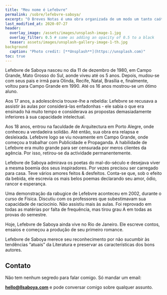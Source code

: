 ```yaml
---
title: "Meu nome é Lefebvre"
permalink: /sobre/lefebvre-saboya/
excerpt: "O Breves Notas é uma obra organizada de um modo um tanto caótico e contém diversos trechos que foram incluídos simplesmente porque na hora o organizador achou que era uma boa idéia."
last_modified_at: 2020-07-27
header:
  overlay_image: /assets/images/unsplash-image-1.jpg
  overlay_filter: 0.5 # same as adding an opacity of 0.5 to a black 
  teaser: assets/images/unsplash-gallery-image-1-th.jpg
background
  caption: "Photo credit: [**Unsplash**](https://unsplash.com)"
toc: true
---
```


Lefebvre de Saboya nasceu no dia 11 de dezembro de 1980, em Campo Grande, Mato Grosso do Sul, aonde viveu até os 5 anos. Depois, mudou-se com seus pais e irmã para Olinda, Recife, Natal, Brasília e, finalmente, voltou para Campo Grande em 1990. Até os 16 anos mostrou-se um ótimo aluno.

Aos 17 anos, a adolescência trouxe-lhe a rebeldia: Lefebvre se recusava a assistir às aulas por considerá-las enfadonhas - ele sabia o que era ensinado há muito tempo e considerava as propostas demasiadamente inferiores à sua capacidade intelectual.

Aos 18 anos, entrou na faculdade de Arquitectura em Porto Alegre, onde conheceu a verdadeira solidão. Até então, sua obra era relapsa e desleixada. Lefebvre logo se viu novamente em Campo Grande, onde começou a trabalhar com Publicidade e Propaganda. A habilidade de Lefebvre era muito grande para ser censurada por meros clientes da agência. Por isso, retirou-se da actividade permanentemente.

Lefebvre de Saboya admirava os poetas do mal-do-século e desejava viver a mesma boemia dos seus inspiradores. Por vezes precisou ser carregado para casa. Teve vários amores feitos & desfeitos. Conta-se que, sob o efeito da bebida, ele escrevia os mais belos poemas declarando seu amor, ódio, rancor e esperança.

Uma demonstração da rabugice de Lefebvre aconteceu em 2002, durante o curso de Física. Discutiu com os professores que subestimavam sua capacidade de raciocínio. Não assistiu mais às aulas. Foi reprovado em todas as matérias por falta de frequência, mas tirou grau A em todas as provas do semestre.

Hoje, Lefebvre de Saboya ainda vive no Rio de Janeiro. Ele escreve contos, ensaios e começou a produção de seu primeiro romance.

Lefebvre de Saboya merece seu reconhecimento por não sucumbir às tendências “atuais” da Literatura e preservar as características dos bons autores.

## Contato

Não tem nenhum segredo para falar comigo. Só mandar um email:

**hello@llsaboya.com** e pode conversar comigo sobre qualquer assunto.

